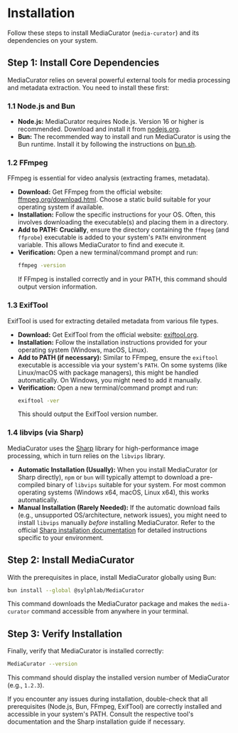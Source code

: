 # Installation

Follow these steps to install MediaCurator (`media-curator`) and its dependencies on your system.

## Step 1: Install Core Dependencies

MediaCurator relies on several powerful external tools for media processing and metadata extraction. You need to install these first:

### 1.1 Node.js and Bun

- **Node.js:** MediaCurator requires Node.js. Version 16 or higher is recommended. Download and install it from [nodejs.org](https://nodejs.org/).
- **Bun:** The recommended way to install and run MediaCurator is using the Bun runtime. Install it by following the instructions on [bun.sh](https://bun.sh/).

### 1.2 FFmpeg

FFmpeg is essential for video analysis (extracting frames, metadata).

- **Download:** Get FFmpeg from the official website: [ffmpeg.org/download.html](https://ffmpeg.org/download.html). Choose a static build suitable for your operating system if available.
- **Installation:** Follow the specific instructions for your OS. Often, this involves downloading the executable(s) and placing them in a directory.
- **Add to PATH:** **Crucially**, ensure the directory containing the `ffmpeg` (and `ffprobe`) executable is added to your system's `PATH` environment variable. This allows MediaCurator to find and execute it.
- **Verification:** Open a new terminal/command prompt and run:
  ```bash
  ffmpeg -version
  ```
  If FFmpeg is installed correctly and in your PATH, this command should output version information.

### 1.3 ExifTool

ExifTool is used for extracting detailed metadata from various file types.

- **Download:** Get ExifTool from the official website: [exiftool.org](https://exiftool.org/).
- **Installation:** Follow the installation instructions provided for your operating system (Windows, macOS, Linux).
- **Add to PATH (if necessary):** Similar to FFmpeg, ensure the `exiftool` executable is accessible via your system's `PATH`. On some systems (like Linux/macOS with package managers), this might be handled automatically. On Windows, you might need to add it manually.
- **Verification:** Open a new terminal/command prompt and run:
  ```bash
  exiftool -ver
  ```
  This should output the ExifTool version number.

### 1.4 libvips (via Sharp)

MediaCurator uses the [Sharp](https://sharp.pixelplumbing.com/) library for high-performance image processing, which in turn relies on the `libvips` library.

- **Automatic Installation (Usually):** When you install MediaCurator (or Sharp directly), `npm` or `bun` will typically attempt to download a pre-compiled binary of `libvips` suitable for your system. For most common operating systems (Windows x64, macOS, Linux x64), this works automatically.
- **Manual Installation (Rarely Needed):** If the automatic download fails (e.g., unsupported OS/architecture, network issues), you might need to install `libvips` manually _before_ installing MediaCurator. Refer to the official [Sharp installation documentation](https://sharp.pixelplumbing.com/install) for detailed instructions specific to your environment.

## Step 2: Install MediaCurator

With the prerequisites in place, install MediaCurator globally using Bun:

```bash
bun install --global @sylphlab/MediaCurator
```

This command downloads the MediaCurator package and makes the `media-curator` command accessible from anywhere in your terminal.

## Step 3: Verify Installation

Finally, verify that MediaCurator is installed correctly:

```bash
MediaCurator --version
```

This command should display the installed version number of MediaCurator (e.g., `1.2.3`).

If you encounter any issues during installation, double-check that all prerequisites (Node.js, Bun, FFmpeg, ExifTool) are correctly installed and accessible in your system's PATH. Consult the respective tool's documentation and the Sharp installation guide if necessary.
